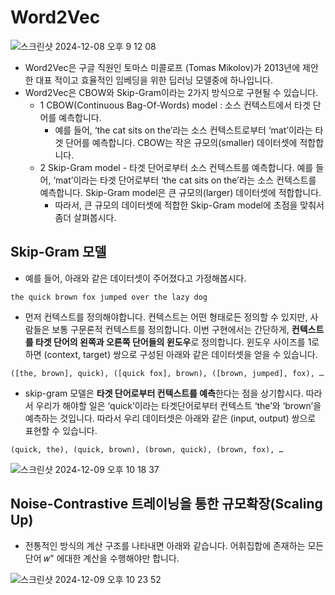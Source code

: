 # Word2Vec

![스크린샷 2024-12-08 오후 9 12 08](https://github.com/user-attachments/assets/6e1d7b0f-b64d-4419-ab86-3b8add81f674)

- Word2Vec은 구글 직원인 토마스 미콜로프 (Tomas Mikolov)가 2013년에 제안한 대표
  적이고 효율적인 임베딩을 위한 딥러닝 모델중에 하나입니다.
- Word2Vec은 CBOW와 Skip-Gram이라는 2가지 방식으로 구현될 수 있습니다.
  - 1 CBOW(Continuous Bag-Of-Words) model : 소스 컨텍스트에서 타겟 단어를 예측합니다.
    - 예를 들어, ‘the cat sits on the’라는 소스 컨텍스트로부터 ‘mat’이라는 타겟 단어를 예측합니다. CBOW는 작은 규모의(smaller) 데이터셋에 적합합니다.
  - 2 Skip-Gram model - 타겟 단어로부터 소스 컨텍스트를 예측합니다. 예를 들어, ‘mat’이라는 타겟 단어로부터 ‘the cat sits on the’라는 소스 컨텍스트를 예측합니다. Skip-Gram model은 큰 규모의(larger) 데이터셋에 적합합니다.
    - 따라서, 큰 규모의 데이터셋에 적합한 Skip-Gram model에 초점을 맞춰서 좀더 살펴봅시다.

## Skip-Gram 모델

- 예를 들어, 아래와 같은 데이터셋이 주어졌다고 가정해봅시다.

```
the quick brown fox jumped over the lazy dog
```

- 먼저 컨텍스트를 정의해야합니다. 컨텍스트는 어떤 형태로든 정의할 수 있지만, 사람들은 보통 구문론적 컨텍스트를 정의합니다. 이번 구현에서는 간단하게, **컨텍스트를 타겟 단어의 왼쪽과 오른쪽 단어들의 윈도우**로 정의합니다. 윈도우 사이즈를 1로하면 (context, target) 쌍으로 구성된 아래와 같은 데이터셋을 얻을 수 있습니다.

```
([the, brown], quick), ([quick fox], brown), ([brown, jumped], fox), …
```

- skip-gram 모델은 **타겟 단어로부터 컨텍스트를 예측**한다는 점을 상기합시다. 따라서 우리가 해야할 일은 ‘quick’이라는 타겟단어로부터 컨텍스트 ‘the’와 ‘brown’을 예측하는 것입니다. 따라서 우리 데이터셋은 아래와 같은 (input, output) 쌍으로 표현할 수 있습니다.

```
(quick, the), (quick, brown), (brown, quick), (brown, fox), …
```

![스크린샷 2024-12-09 오후 10 18 37](https://github.com/user-attachments/assets/a1480df2-3b37-4bf3-8810-be6706c3ede1)

## Noise-Contrastive 트레이닝을 통한 규모확장(Scaling Up)

- 전통적인 방식의 계산 구조를 나타내면 아래와 같습니다. 어휘집합에 존재하는 모든 단어 𝑤" 에대한 계산을 수행해야만 합니다.


![스크린샷 2024-12-09 오후 10 23 52](https://github.com/user-attachments/assets/1bb7d1c9-9d68-4a3e-b085-249027c6428a)




